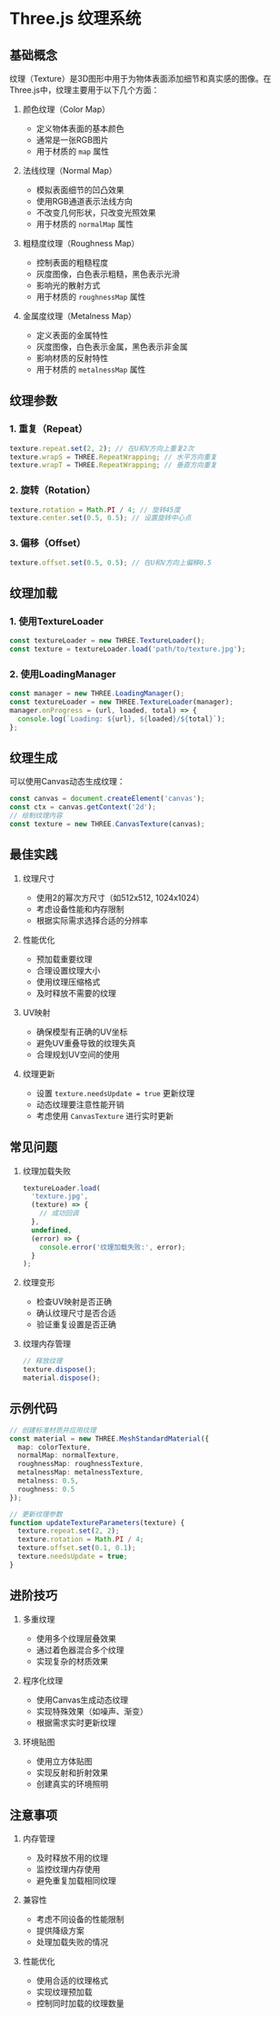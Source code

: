  # Three.js 纹理系统

## 基础概念

纹理（Texture）是3D图形中用于为物体表面添加细节和真实感的图像。在Three.js中，纹理主要用于以下几个方面：

1. 颜色纹理（Color Map）
   - 定义物体表面的基本颜色
   - 通常是一张RGB图片
   - 用于材质的 `map` 属性

2. 法线纹理（Normal Map）
   - 模拟表面细节的凹凸效果
   - 使用RGB通道表示法线方向
   - 不改变几何形状，只改变光照效果
   - 用于材质的 `normalMap` 属性

3. 粗糙度纹理（Roughness Map）
   - 控制表面的粗糙程度
   - 灰度图像，白色表示粗糙，黑色表示光滑
   - 影响光的散射方式
   - 用于材质的 `roughnessMap` 属性

4. 金属度纹理（Metalness Map）
   - 定义表面的金属特性
   - 灰度图像，白色表示金属，黑色表示非金属
   - 影响材质的反射特性
   - 用于材质的 `metalnessMap` 属性

## 纹理参数

### 1. 重复（Repeat）
```typescript
texture.repeat.set(2, 2); // 在U和V方向上重复2次
texture.wrapS = THREE.RepeatWrapping; // 水平方向重复
texture.wrapT = THREE.RepeatWrapping; // 垂直方向重复
```

### 2. 旋转（Rotation）
```typescript
texture.rotation = Math.PI / 4; // 旋转45度
texture.center.set(0.5, 0.5); // 设置旋转中心点
```

### 3. 偏移（Offset）
```typescript
texture.offset.set(0.5, 0.5); // 在U和V方向上偏移0.5
```

## 纹理加载

### 1. 使用TextureLoader
```typescript
const textureLoader = new THREE.TextureLoader();
const texture = textureLoader.load('path/to/texture.jpg');
```

### 2. 使用LoadingManager
```typescript
const manager = new THREE.LoadingManager();
const textureLoader = new THREE.TextureLoader(manager);
manager.onProgress = (url, loaded, total) => {
  console.log(`Loading: ${url}, ${loaded}/${total}`);
};
```

## 纹理生成

可以使用Canvas动态生成纹理：

```typescript
const canvas = document.createElement('canvas');
const ctx = canvas.getContext('2d');
// 绘制纹理内容
const texture = new THREE.CanvasTexture(canvas);
```

## 最佳实践

1. 纹理尺寸
   - 使用2的幂次方尺寸（如512x512, 1024x1024）
   - 考虑设备性能和内存限制
   - 根据实际需求选择合适的分辨率

2. 性能优化
   - 预加载重要纹理
   - 合理设置纹理大小
   - 使用纹理压缩格式
   - 及时释放不需要的纹理

3. UV映射
   - 确保模型有正确的UV坐标
   - 避免UV重叠导致的纹理失真
   - 合理规划UV空间的使用

4. 纹理更新
   - 设置 `texture.needsUpdate = true` 更新纹理
   - 动态纹理要注意性能开销
   - 考虑使用 `CanvasTexture` 进行实时更新

## 常见问题

1. 纹理加载失败
   ```typescript
   textureLoader.load(
     'texture.jpg',
     (texture) => {
       // 成功回调
     },
     undefined,
     (error) => {
       console.error('纹理加载失败:', error);
     }
   );
   ```

2. 纹理变形
   - 检查UV映射是否正确
   - 确认纹理尺寸是否合适
   - 验证重复设置是否正确

3. 纹理内存管理
   ```typescript
   // 释放纹理
   texture.dispose();
   material.dispose();
   ```

## 示例代码

```typescript
// 创建标准材质并应用纹理
const material = new THREE.MeshStandardMaterial({
  map: colorTexture,
  normalMap: normalTexture,
  roughnessMap: roughnessTexture,
  metalnessMap: metalnessTexture,
  metalness: 0.5,
  roughness: 0.5
});

// 更新纹理参数
function updateTextureParameters(texture) {
  texture.repeat.set(2, 2);
  texture.rotation = Math.PI / 4;
  texture.offset.set(0.1, 0.1);
  texture.needsUpdate = true;
}
```

## 进阶技巧

1. 多重纹理
   - 使用多个纹理层叠效果
   - 通过着色器混合多个纹理
   - 实现复杂的材质效果

2. 程序化纹理
   - 使用Canvas生成动态纹理
   - 实现特殊效果（如噪声、渐变）
   - 根据需求实时更新纹理

3. 环境贴图
   - 使用立方体贴图
   - 实现反射和折射效果
   - 创建真实的环境照明

## 注意事项

1. 内存管理
   - 及时释放不用的纹理
   - 监控纹理内存使用
   - 避免重复加载相同纹理

2. 兼容性
   - 考虑不同设备的性能限制
   - 提供降级方案
   - 处理加载失败的情况

3. 性能优化
   - 使用合适的纹理格式
   - 实现纹理预加载
   - 控制同时加载的纹理数量